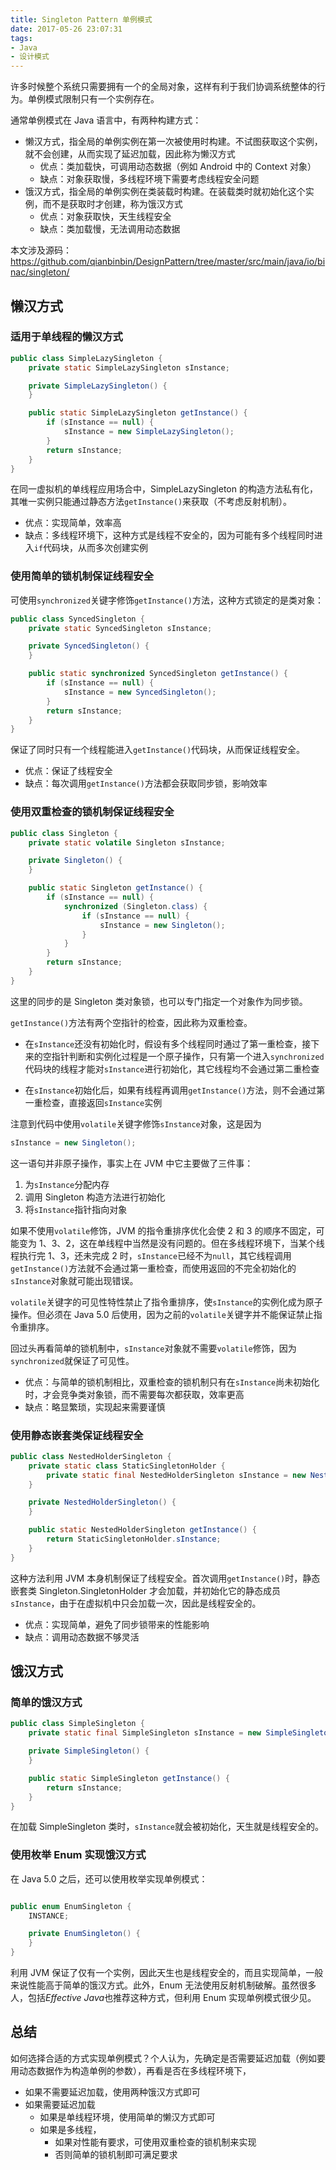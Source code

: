 ```yaml
---
title: Singleton Pattern 单例模式
date: 2017-05-26 23:07:31
tags:
- Java
- 设计模式
---
```


许多时候整个系统只需要拥有一个的全局对象，这样有利于我们协调系统整体的行为。单例模式限制只有一个实例存在。

通常单例模式在 Java 语言中，有两种构建方式：

- 懒汉方式，指全局的单例实例在第一次被使用时构建。不试图获取这个实例，就不会创建，从而实现了延迟加载，因此称为懒汉方式
    - 优点：类加载快，可调用动态数据（例如 Android 中的 Context 对象）
    - 缺点：对象获取慢，多线程环境下需要考虑线程安全问题
- 饿汉方式，指全局的单例实例在类装载时构建。在装载类时就初始化这个实例，而不是获取时才创建，称为饿汉方式
    - 优点：对象获取快，天生线程安全
    - 缺点：类加载慢，无法调用动态数据

本文涉及源码：
<https://github.com/qianbinbin/DesignPattern/tree/master/src/main/java/io/binac/singleton/>

<!-- more -->

## 懒汉方式

### 适用于单线程的懒汉方式

```java
public class SimpleLazySingleton {
    private static SimpleLazySingleton sInstance;

    private SimpleLazySingleton() {
    }

    public static SimpleLazySingleton getInstance() {
        if (sInstance == null) {
            sInstance = new SimpleLazySingleton();
        }
        return sInstance;
    }
}
```

在同一虚拟机的单线程应用场合中，SimpleLazySingleton 的构造方法私有化，其唯一实例只能通过静态方法`getInstance()`来获取（不考虑反射机制）。

- 优点：实现简单，效率高
- 缺点：多线程环境下，这种方式是线程不安全的，因为可能有多个线程同时进入`if`代码块，从而多次创建实例

### 使用简单的锁机制保证线程安全

可使用`synchronized`关键字修饰`getInstance()`方法，这种方式锁定的是类对象：

```java
public class SyncedSingleton {
    private static SyncedSingleton sInstance;

    private SyncedSingleton() {
    }

    public static synchronized SyncedSingleton getInstance() {
        if (sInstance == null) {
            sInstance = new SyncedSingleton();
        }
        return sInstance;
    }
}
```

保证了同时只有一个线程能进入`getInstance()`代码块，从而保证线程安全。

- 优点：保证了线程安全
- 缺点：每次调用`getInstance()`方法都会获取同步锁，影响效率

### 使用双重检查的锁机制保证线程安全

```java
public class Singleton {
    private static volatile Singleton sInstance;

    private Singleton() {
    }

    public static Singleton getInstance() {
        if (sInstance == null) {
            synchronized (Singleton.class) {
                if (sInstance == null) {
                    sInstance = new Singleton();
                }
            }
        }
        return sInstance;
    }
}
```

这里的同步的是 Singleton 类对象锁，也可以专门指定一个对象作为同步锁。

`getInstance()`方法有两个空指针的检查，因此称为双重检查。

- 在`sInstance`还没有初始化时，假设有多个线程同时通过了第一重检查，接下来的空指针判断和实例化过程是一个原子操作，只有第一个进入`synchronized`代码块的线程才能对`sInstance`进行初始化，其它线程均不会通过第二重检查

- 在`sInstance`初始化后，如果有线程再调用`getInstance()`方法，则不会通过第一重检查，直接返回`sInstance`实例

注意到代码中使用`volatile`关键字修饰`sInstance`对象，这是因为

```java
sInstance = new Singleton();
```

这一语句并非原子操作，事实上在 JVM 中它主要做了三件事：

1. 为`sInstance`分配内存
2. 调用 Singleton 构造方法进行初始化
3. 将`sInstance`指针指向对象

如果不使用`volatile`修饰，JVM 的指令重排序优化会使 2 和 3 的顺序不固定，可能变为 1、3、2，这在单线程中当然是没有问题的。但在多线程环境下，当某个线程执行完 1、3，还未完成 2 时，`sInstance`已经不为`null`，其它线程调用`getInstance()`方法就不会通过第一重检查，而使用返回的不完全初始化的`sInstance`对象就可能出现错误。

`volatile`关键字的可见性特性禁止了指令重排序，使`sInstance`的实例化成为原子操作。但必须在 Java 5.0 后使用，因为之前的`volatile`关键字并不能保证禁止指令重排序。

回过头再看简单的锁机制中，`sInstance`对象就不需要`volatile`修饰，因为`synchronized`就保证了可见性。

- 优点：与简单的锁机制相比，双重检查的锁机制只有在`sInstance`尚未初始化时，才会竞争类对象锁，而不需要每次都获取，效率更高
- 缺点：略显繁琐，实现起来需要谨慎

### 使用静态嵌套类保证线程安全

```java
public class NestedHolderSingleton {
    private static class StaticSingletonHolder {
        private static final NestedHolderSingleton sInstance = new NestedHolderSingleton();
    }

    private NestedHolderSingleton() {
    }

    public static NestedHolderSingleton getInstance() {
        return StaticSingletonHolder.sInstance;
    }
}
```

这种方法利用 JVM 本身机制保证了线程安全。首次调用`getInstance()`时，静态嵌套类 Singleton.SingletonHolder 才会加载，并初始化它的静态成员`sInstance`，由于在虚拟机中只会加载一次，因此是线程安全的。

- 优点：实现简单，避免了同步锁带来的性能影响
- 缺点：调用动态数据不够灵活

## 饿汉方式

### 简单的饿汉方式

```java
public class SimpleSingleton {
    private static final SimpleSingleton sInstance = new SimpleSingleton();

    private SimpleSingleton() {
    }

    public static SimpleSingleton getInstance() {
        return sInstance;
    }
}
```

在加载 SimpleSingleton 类时，`sInstance`就会被初始化，天生就是线程安全的。

### 使用枚举 Enum 实现饿汉方式

在 Java 5.0 之后，还可以使用枚举实现单例模式：

```java

public enum EnumSingleton {
    INSTANCE;

    private EnumSingleton() {
    }
}
```

利用 JVM 保证了仅有一个实例，因此天生也是线程安全的，而且实现简单，一般来说性能高于简单的饿汉方式。此外，Enum 无法使用反射机制破解。虽然很多人，包括*Effective Java*也推荐这种方式，但利用 Enum 实现单例模式很少见。

## 总结

如何选择合适的方式实现单例模式？个人认为，先确定是否需要延迟加载（例如要用动态数据作为构造单例的参数），再看是否在多线程环境下，

- 如果不需要延迟加载，使用两种饿汉方式即可
- 如果需要延迟加载
    - 如果是单线程环境，使用简单的懒汉方式即可
    - 如果是多线程，
        - 如果对性能有要求，可使用双重检查的锁机制来实现
        - 否则简单的锁机制即可满足要求

